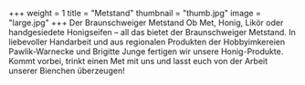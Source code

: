 +++
weight = 1
title = "Metstand"
thumbnail = "thumb.jpg"
image = "large.jpg"
+++
Der Braunschweiger Metstand
Ob Met, Honig, Likör oder handgesiedete Honigseifen – all das bietet der Braunschweiger Metstand. In liebevoller Handarbeit und aus regionalen Produkten der Hobbyimkereien Pawlik-Warnecke und Brigitte Junge fertigen wir unsere Honig-Produkte. Kommt vorbei, trinkt einen Met mit uns und lasst euch von der Arbeit unserer Bienchen überzeugen!